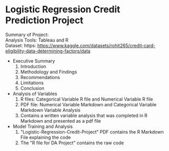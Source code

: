 # Logistic Regression Credit Prediction Project

Summary of Project: <br>
Analysis Tools: Tableau and R <br>
Dataset: https: https://www.kaggle.com/datasets/rohit265/credit-card-eligibility-data-determining-factors/data <br>

- Executive Summary <br>
  1. Introduction
  2. Methodology and Findings
  3. Recommendations
  4. Limitations
  5. Conclusion
- Analysis of Variables <br>
  1. R files: Categorical Variable R file and Numerical Variable R file <br> 
  2. PDF file: Numerical Variable Markdown and Categorical Variable Markdown Variable Analysis <br>
    1. Contains a written variable analysis that was completed in R Markdown and presented as a pdf file <br>
- Model Training and Analysis <br>
  1. "Logistic-Regression-Credit-Project" PDF contains the R Markdown File explaining the code
  2. The "R file for DA Project" contains the raw code
